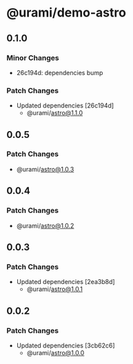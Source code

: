 # @urami/demo-astro

## 0.1.0

### Minor Changes

- 26c194d: dependencies bump

### Patch Changes

- Updated dependencies [26c194d]
  - @urami/astro@1.1.0

## 0.0.5

### Patch Changes

- @urami/astro@1.0.3

## 0.0.4

### Patch Changes

- @urami/astro@1.0.2

## 0.0.3

### Patch Changes

- Updated dependencies [2ea3b8d]
  - @urami/astro@1.0.1

## 0.0.2

### Patch Changes

- Updated dependencies [3cb62c6]
  - @urami/astro@1.0.0
